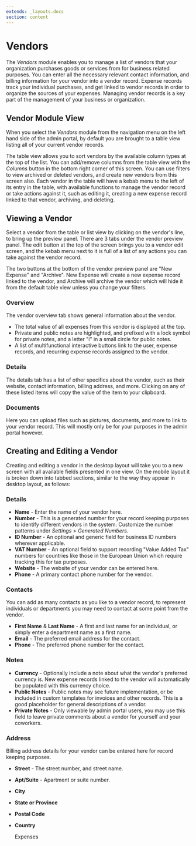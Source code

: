 ```yaml
---
extends: _layouts.docs
section: content
---
```


# Vendors

The *Vendors* module enables you to manage a list of vendors that your organization purchases goods or services from for business related purposes.  You can enter all the necessary relevant contact information, and billing information for your vendor into a vendor record.  Expense records track your individual purchases, and get linked to vendor records in order to organize the sources of your expenses.  Managing vendor records is a key part of the management of your business or organization.

## Vendor Module View

When you select the *Vendors* module from the navigation menu on the left hand side of the admin portal, by default you are brought to a table view listing all of your current vendor records.  

The table view allows you to sort vendors by the available column types at the top of the list.  You can add/remove columns from the table view with the *Columns* button in the bottom right corner of this screen.  You can use filters to view archived or deleted vendors, and create new vendors from this screen also.  Each vendor in the table will have a kebab menu to the left of its entry in the table, with available functions to manage the vendor record or take actions against it, such as editing it, creating a new expense record linked to that vendor, archiving, and deleting.

## Viewing a Vendor

Select a vendor from the table or list view by clicking on the vendor's line, to bring up the preview panel.  There are 3 tabs under the vendor preview panel.  The edit button at the top of the screen brings you to a vendor edit screen, and the kebab menu next to it is full of a list of any actions you can take against the vendor record.

The two buttons at the bottom of the vendor preview panel are "New Expense" and "Archive".  New Expense will create a new expense record linked to the vendor, and Archive will archive the vendor which will hide it from the default table view unless you change your filters.

### Overview

The vendor overview tab shows general information about the vendor.  

* The total value of all expenses from this vendor is displayed at the top.  
* Private and public notes are highlighted, and prefixed with a lock symbol for private notes, and a letter "i" in a small circle for public notes.
* A list of multifunctional interactive buttons link to the user, expense records, and recurring expense records assigned to the vendor.

### Details

The details tab has a list of other specifics about the vendor, such as their website, contact information, billing address, and more.  Clicking on any of these listed items will copy the value of the item to your clipboard.

### Documents

Here you can upload files such as pictures, documents, and more to link to your vendor record.  This will mostly only be for your purposes in the admin portal however.

## Creating and Editing a Vendor

Creating and editing a vendor in the desktop layout will take you to a new screen with all available fields presented in one view.  On the mobile layout it is broken down into tabbed sections, similar to the way they appear in desktop layout, as follows:

### Details

* **Name** - Enter the name of your vendor here.
* **Number** - This is a generated number for your record keeping purposes to identify different vendors in the system.  Customize the number patterns under *Settings* > *Generated Numbers*.
* **ID Number** - An optional and generic field for business ID numbers wherever applicable.
* **VAT Number** - An optional field to support recording "Value Added Tax" numbers for countries like those in the European Union which require tracking this for tax purposes.
* **Website** - The website of your vendor can be entered here.
* **Phone** - A primary contact phone number for the vendor.

### Contacts

You can add as many contacts as you like to a vendor record, to represent individuals or departments you may need to contact at some point from the vendor.

* **First Name** & **Last Name** - A first and last name for an individual, or simply enter a department name as a first name.
* **Email** - The preferred email address for the contact.
* **Phone** - The preferred phone number for the contact.

### Notes

* **Currency** - Optionally include a note about what the vendor's preferred currency is.  New expense records linked to the vendor will automatically be populated with this currency choice.
* **Public Notes** - Public notes may see future implementation, or be included in custom templates for invoices and other records.  This is a good placeholder for general descriptions of a vendor.
* **Private Notes** - Only viewable by admin portal users, you may use this field to leave private comments about a vendor for yourself and your coworkers.

### Address

Billing address details for your vendor can be entered here for record keeping purposes.

* **Street** - The street number, and street name.
* **Apt/Suite** - Apartment or suite number.
* **City**
* **State or Province**
* **Postal Code**
* **Country**

  <x-next url=/docs/expenses>Expenses</x-next>

